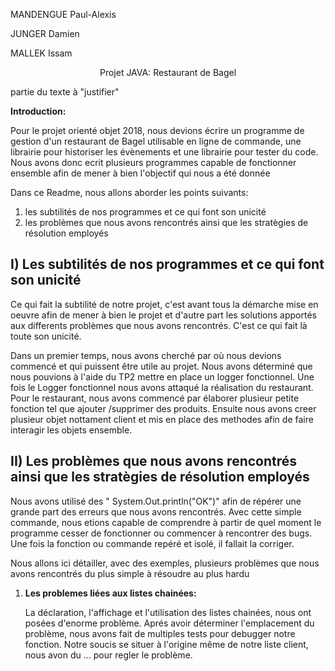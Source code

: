 <p>MANDENGUE Paul-Alexis</p>
<p>JUNGER Damien</p>
<p>MALLEK Issam</p>



<p style="text-align:center";>
Projet JAVA: Restaurant de Bagel
</p>

<p style="text-align:justify";>
partie du texte à "justifier"
</p>


<p><strong>Introduction:</strong></p> 
<p>Pour le projet orienté objet 2018, nous devions écrire un programme de gestion d'un restaurant de Bagel utilisable en ligne de commande, une librairie pour historiser les évènements et une librairie pour tester du code. Nous avons donc ecrit plusieurs programmes capable de fonctionner ensemble afin de mener à bien l'objectif qui nous a été donnée</p>

<p>Dans ce Readme, nous allons aborder les points suivants: </p>
<ol>
  <li> les subtilités de nos programmes et ce qui font son unicité</li>
  <li> les problèmes que nous avons rencontrés ainsi que les stratègies de résolution employés </li>
</ol>
 
 
 
## I) Les subtilités de nos programmes et ce qui font son unicité

Ce qui fait la subtilité de notre projet, c'est avant tous la démarche mise en oeuvre afin de mener à bien le projet et d'autre part les solutions apportés aux differents problèmes que nous avons rencontrés. C'est ce qui fait là toute son unicité.

Dans un premier temps, nous avons cherché par où nous devions commencé et qui puissent être utile au projet. Nous avons déterminé que nous pouvions à l'aide du TP2  mettre en place un logger fonctionnel. Une fois le Logger fonctionnel nous avons attaqué la réalisation du restaurant. Pour le restaurant, nous avons commencé par élaborer plusieur petite fonction tel que ajouter /supprimer des produits. Ensuite nous avons creer plusieur objet nottament client et mis en place des methodes afin de faire interagir les objets ensemble. 

## II) Les problèmes que nous avons rencontrés ainsi que les stratègies de résolution employés

  <p>Nous avons utilisé des " System.Out.println("OK")" afin de répérer une grande part des erreurs que nous avons rencontrés. Avec cette simple commande, nous etions capable de comprendre à partir de quel moment le programme cesser de fonctionner ou commencer à rencontrer des bugs. Une fois la fonction ou commande repéré et isolé, il fallait la corriger.
  </p>
  <p>Nous allons ici détailler, avec des exemples, plusieurs problèmes que nous avons rencontrés du plus simple à résoudre au plus hardu</p>  

  <ol>
  <li><strong>Les problemes liées aux listes chainées:</strong></li>
  <p> La déclaration, l'affichage et l'utilisation des listes chainées, nous ont posées d'enorme problème. Aprés avoir déterminer l'emplacement du problème, nous avons fait de multiples tests pour debugger notre fonction. Notre soucis se situer à l'origine même de notre liste client, nous avon du ... pour regler le problème. </p>
  </ol>
